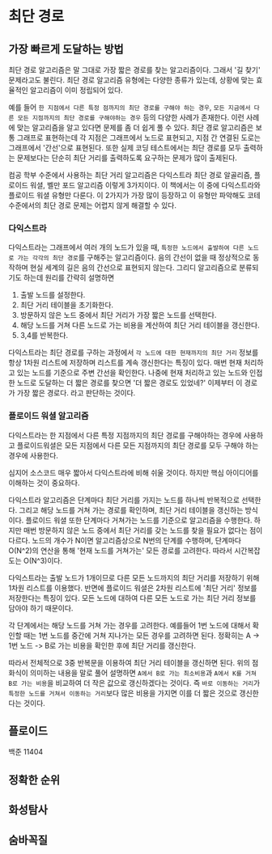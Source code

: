 # 최단 경로

## 가장 빠르게 도달하는 방법

최단 경로 알고리즘은 말 그대로 가장 짧은 경로를 찾는 알고리즘이다. 그래서 '길 찾기' 문제라고도 불린다. 최단 경로 알고리즘 유형에는 다양한 종류가 있는데, 상황에 맞는 효율적인 알고리즘이 이미 정립되어 있다.

예를 들어 `한 지점에서 다른 특정 점까지의 최단 경로를 구해야 하는 경우`, `모든 지금에서 다른 모든 지점까지의 최단 경로를 구해야하는 경우` 등의 다양한 사례가 존재한다. 이런 사례에 맞는 알고리즘을 알고 있다면 문제를 좀 더 쉽게 풀 수 있다. 최단 경로 알고리즘은 보통 그래프로 표현하는데 각 지점은 그래프에서 노드로 표현되고, 지점 간 연결된 도로는 그래프에서 '간선'으로 표현된다. 또한 실제 코딩 테스트에서는 최단 경로를 모두 출력하는 문제보다는 단순히 최단 거리를 출력하도록 요구하는 문제가 많이 출제된다.

컴공 학부 수준에서 사용하는 최단 거리 알고리즘은 다익스트라 최단 경로 알골리즘, 플로이드 워셜, 벨만 포드 알고리즘 이렇게 3가지이다. 이 책에서는 이 중에 다익스트라와 플로이드 워셜 유형만 다룬다. 이 2가지가 가장 많이 등장하고 이 유형만 파악해도 코테 수준에서의 최단 경로 문제는 어렵지 않게 해결할 수 있다.

### 다익스트라

다익스트라는 그래프에서 여러 개의 노드가 있을 때, `특정한 노드에서 출발하여 다른 노드로 가는 각각의 최단 경로`를 구해주는 알고리즘이다. 음의 간선이 없을 때 정상적으로 동작하며 현실 세계의 길은 음의 간선으로 표현되지 않는다. 그리디 알고리즘으로 분류되기도 하는데 원리를 간략히 설명하면

1. 출발 노드를 설정한다.
2. 최단 거리 테이블을 초기화한다.
3. 방문하지 않은 노드 중에서 최단 거리가 가장 짧은 노드를 선택한다.
4. 해당 노드를 거쳐 다른 노드로 가는 비용을 계산하여 최단 거리 테이블을 갱신한다.
5. 3,4를 반복한다.

다익스트라는 최단 경로를 구하는 과정에서 `각 노드에 대한 현재까지의 최단 거리` 정보를 항상 1차원 리스트에 저장하며 리스트를 계속 갱신한다는 특징이 있다. 매번 현재 처리하고 있는 노드를 기준으로 주변 간선을 확인한다. 나중에 현재 처리하고 있는 노드와 인접한 노드로 도달하는 더 짧은 경로를 찾으면 '더 짧은 경로도 있었네?' 이제부터 이 경로가 가장 짧은 경로다. 라고 판단하는 것이다.

### 플로이드 워셜 알고리즘

다익스트라는 한 지점에서 다른 특정 지점까지의 최단 경로를 구해야하는 경우에 사용하고 플로이드워셜은 모든 지점에서 다른 모든 지점까지의 최단 경로를 모두 구해야 하는 경우에 사용한다.

심지어 소스코드 매우 짧아서 다익스트라에 비해 쉬울 것이다. 하지만 핵심 아이디어를 이해하는 것이 중요하다.

다익스트라 알고리즘은 단계마다 최단 거리를 가지는 노드를 하나씩 반복적으로 선택한다. 그리고 해당 노드를 거쳐 가는 경로를 확인하며, 최단 거리 테이블을 갱신하는 방식이다. 플로이드 워셜 또한 단계마다 거쳐가는 노드를 기준으로 알고리즘을 수행한다. 하지만 매번 방문하지 않은 노드 중에서 최단 거리를 갖는 노드를 찾을 필요가 없다는 점이 다르다. 노드의 개수가 N이면 알고리즘상으로 N번의 단계를 수행하며, 단계마다 O(N^2)의 연산을 통해 '현재 노드를 거쳐가는' 모든 경로를 고려한다. 따라서 시간복잡도는 O(N^3)이다.

다익스트라는 출발 노드가 1개이므로 다른 모든 노드까지의 최단 거리를 저장하기 위해 1차원 리스트를 이용했다. 반면에 플로이드 워셜은 2차원 리스트에 '최단 거리' 정보를 저장한다는 특징이 있다. 모든 노드에 대하여 다른 모든 노드로 가는 최단 거리 정보를 담아야 하기 때문이다.

각 단계에서는 해당 노드를 거쳐 가는 경우를 고려한다. 예를들어 1번 노드에 대해서 확인할 때는 1번 노드를 중간에 거쳐 지나가는 모든 경우를 고려하면 된다. 정확히는 A -> 1번 노드 -> B로 가는 비용을 확인한 후에 최단 거리를 갱신한다.

따라서 전체적으로 3중 반복문을 이용하여 최단 거리 테이블을 갱신하면 된다. 위의 점화식이 의미하는 내용을 말로 풀어 설명하면 `A에서 B로 가는 최소비용`과 `A에서 K를 거쳐 B로 가는 비용`을 비교하여 더 작은 값으로 갱신하겠다는 것이다. 즉 `바로 이동하는 거리`가 `특정한 노드를 거쳐서 이동하는 거리`보다 많은 비용을 가지면 이를 더 짧은 것으로 갱신한다는 것이다.

## 플로이드

백준 11404

## 정확한 순위

## 화성탐사

## 숨바꼭질
